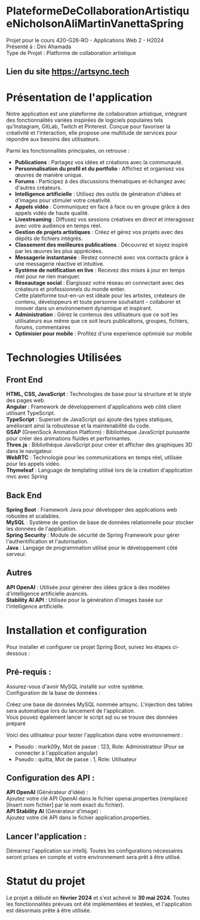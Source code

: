 # PlateformeDeCollaborationArtistiqueNicholsonAliMartinVanettaSpring
Projet pour le cours 420-G26-RO - Applications Web 2 - H2024<br>
Présenté à : Dini Ahamada<br>
Type de Projet : Platforme de collaboration artistique<br>

## Lien du site https://artsync.tech

# Présentation de l'application
Notre application est une plateforme de collaboration artistique, intégrant des fonctionnalités variées inspirées de logiciels populaires tels qu'Instagram, GitLab, Twitch et Pinterest. Conçue pour favoriser la créativité et l'interaction, elle propose une multitude de services pour répondre aux besoins des utilisateurs.

Parmi les fonctionnalités principales, on retrouve :<br>

- **Publications** : Partagez vos idées et créations avec la communauté. <br>
- **Personnalisation du profil et du portfolio** : Affichez et organisez vos œuvres de manière unique.<br>
- **Forums** : Participez à des discussions thématiques et échangez avec d'autres créateurs.<br>
- **Intelligence artificielle** : Utilisez des outils de génération d'idées et d'images pour stimuler votre créativité.<br>
- **Appels vidéo** : Communiquez en face à face ou en groupe grâce à des appels vidéo de haute qualité.<br>
- **Livestreaming** : Diffusez vos sessions créatives en direct et interagissez avec votre audience en temps réel.<br>
- **Gestion de projets artistiques** : Créez et gérez vos projets avec des dépôts de fichiers intégrés.<br>
- **Classement des meilleures publications** : Découvrez et soyez inspiré par les œuvres les plus appréciées.<br>
- **Messagerie instantanée** : Restez connecté avec vos contacts grâce à une messagerie réactive et intuitive.<br>
- **Système de notification en live** : Recevez des mises à jour en temps réel pour ne rien manquer.<br>
- **Réseautage social** : Élargissez votre réseau en connectant avec des créateurs et professionnels du monde entier.<br>
Cette plateforme tout-en-un est idéale pour les artistes, créateurs de contenu, développeurs et toute personne souhaitant - collaborer et innover dans un environnement dynamique et inspirant.
- **Administration** : Gérez le contenus des utilisateurs que ce soit les utilisateurs eux même que ce soit leurs publications,
groupes, fichiers, forums, commentaires<br>
- **Optimisier pour mobile** : Profitez d'une experience optimisié sur mobile<br>

# Technologies Utilisées

## Front End

**HTML, CSS, JavaScript** : Technologies de base pour la structure et le style des pages web. <br>
**Angular** : Framework de développement d'applications web côté client utilisant TypeScript. <br>
**TypeScript** : Superset de JavaScript qui ajoute des types statiques, améliorant ainsi la robustesse et la maintenabilité du code. <br>
**GSAP** (GreenSock Animation Platform) : Bibliothèque JavaScript puissante pour créer des animations fluides et performantes. <br>
**Three.js** : Bibliothèque JavaScript pour créer et afficher des graphiques 3D dans le navigateur. <br>
**WebRTC** : Technologie pour les communications en temps réel, utilisée pour les appels vidéo. <br>
**Thymeleaf** : Language de templating utilisé lors de la création d'application mvc avec Spring <br>

## Back End

**Spring Boot** : Framework Java pour développer des applications web robustes et scalables.<br>
**MySQL** : Système de gestion de base de données relationnelle pour stocker les données de l'application.<br>
**Spring Security** : Module de sécurité de Spring Framework pour gérer l'authentification et l'autorisation.<br>
**Java** : Langage de programmation utilisé pour le développement côté serveur.<br>

## Autres

**API OpenAI** : Utilisée pour générer des idées grâce à des modèles d'intelligence artificielle avancés.<br>
**Stability AI API** : Utilisée pour la génération d'images basée sur l'intelligence artificielle.<br>

# Installation et configuration

Pour installer et configurer ce projet Spring Boot, suivez les étapes ci-dessous :

## Pré-requis :

Assurez-vous d'avoir MySQL installé sur votre système.<br>
Configuration de la base de données :<br>

Créez une base de données MySQL nommée artsync. L'injection des tables sera automatique lors du lancement de l'application.<br>
Vous pouvez également lancer le script sql ou se trouve des données préparé<br>

Voici des utilisateur pour tester l'application dans votre environnement : <br>
- Pseudo : mark09y, Mot de passe : 123, Role: Administrateur (Pour se connecter à l'application angular)
- Pseudo : quitta, Mot de passe : 1, Role: Utilisateur

## Configuration des API :

**API OpenAI** (Générateur d'idée) :<br>
Ajoutez votre clé API OpenAI dans le fichier openai.properties (remplacez [Insert nom fichier] par le nom exact du fichier).<br>
**API Stability AI** (Générateur d'image) :<br>
Ajoutez votre clé API dans le fichier application.properties.<br>

## Lancer l'application :

Démarrez l'application sur intellij. Toutes les configurations nécessaires seront prises en compte et votre environnement sera prêt à être utilisé.

# Statut du projet

Le projet a débuté en **février 2024** et s'est achevé le **30 mai 2024**. Toutes les fonctionnalités prévues ont été implémentées et testées, et l'application est désormais prête à être utilisée.